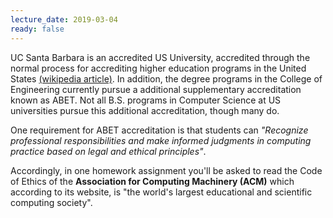 ```yaml
---
lecture_date: 2019-03-04
ready: false
---
```



UC Santa Barbara is an accredited US University, accredited through the normal process for accrediting higher education programs in the United States [(wikipedia article)](https://en.wikipedia.org/wiki/Higher_education_accreditation_in_the_United_States).
In addition, the degree programs in the College of Engineering currently pursue a additional supplementary accreditation
known as ABET.  Not all B.S. programs in Computer Science at US universities pursue this additional accreditation, though many do.

One requirement for ABET accreditation is that students can 
*"Recognize professional responsibilities and make informed judgments in computing practice based on legal and ethical principles"*.

Accordingly, in one homework assignment you'll be asked to read the Code of Ethics of the **Association for Computing Machinery (ACM)** which according to its website, is "the world's largest educational and scientific computing society".
